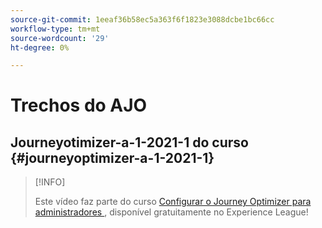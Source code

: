 ```yaml
---
source-git-commit: 1eeaf36b58ec5a363f6f1823e3088dcbe1bc66cc
workflow-type: tm+mt
source-wordcount: '29'
ht-degree: 0%

---
```

# Trechos do AJO

## Journeyotimizer-a-1-2021-1 do curso {#journeyoptimizer-a-1-2021-1}

>[!INFO]
>
> Este vídeo faz parte do curso [Configurar o Journey Optimizer para administradores ](https://experienceleague.adobe.com/docs/courses/using/journeyoptimizer-a-1-2021-1.html), disponível gratuitamente no Experience League!